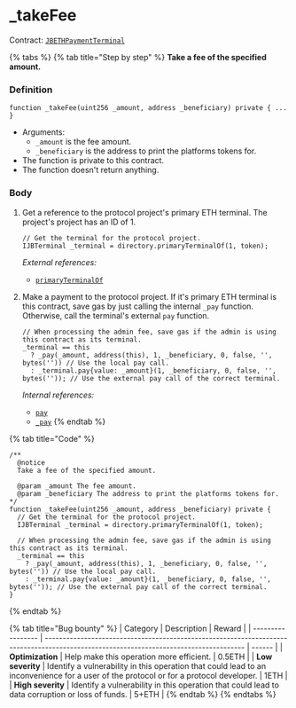 # \_takeFee

Contract: [`JBETHPaymentTerminal`](../)​‌

{% tabs %}
{% tab title="Step by step" %}
**Take a fee of the specified amount.**

### Definition

```solidity
function _takeFee(uint256 _amount, address _beneficiary) private { ... }
```

* Arguments:
  * `_amount` is the fee amount.
  * `_beneficiary` is the address to print the platforms tokens for.
* The function is private to this contract.
* The function doesn't return anything.

### Body

1.  Get a reference to the protocol project's primary ETH terminal. The project's project has an ID of 1.

    ```solidity
    // Get the terminal for the protocol project.
    IJBTerminal _terminal = directory.primaryTerminalOf(1, token);
    ```

    _External references:_

    * [`primaryTerminalOf`](../../../jbdirectory/read/primaryterminalof.md)
2.  Make a payment to the protocol project. If it's primary ETH terminal is this contract, save gas by just calling the internal `_pay` function. Otherwise, call the terminal's external `pay` function.

    ```solidity
    // When processing the admin fee, save gas if the admin is using this contract as its terminal.
    _terminal == this
      ? _pay(_amount, address(this), 1, _beneficiary, 0, false, '', bytes('')) // Use the local pay call.
      : _terminal.pay{value: _amount}(1, _beneficiary, 0, false, '', bytes('')); // Use the external pay call of the correct terminal.
    ```

    _Internal references:_

    * [`pay`](pay.md)
    * [`_pay`](\_pay.md)
{% endtab %}

{% tab title="Code" %}
```solidity
/**
  @notice
  Take a fee of the specified amount.

  @param _amount The fee amount.
  @param _beneficiary The address to print the platforms tokens for.
*/
function _takeFee(uint256 _amount, address _beneficiary) private {
  // Get the terminal for the protocol project.
  IJBTerminal _terminal = directory.primaryTerminalOf(1, token);

  // When processing the admin fee, save gas if the admin is using this contract as its terminal.
  _terminal == this
    ? _pay(_amount, address(this), 1, _beneficiary, 0, false, '', bytes('')) // Use the local pay call.
    : _terminal.pay{value: _amount}(1, _beneficiary, 0, false, '', bytes('')); // Use the external pay call of the correct terminal.
}
```
{% endtab %}

{% tab title="Bug bounty" %}
| Category          | Description                                                                                                                            | Reward |
| ----------------- | -------------------------------------------------------------------------------------------------------------------------------------- | ------ |
| **Optimization**  | Help make this operation more efficient.                                                                                               | 0.5ETH |
| **Low severity**  | Identify a vulnerability in this operation that could lead to an inconvenience for a user of the protocol or for a protocol developer. | 1ETH   |
| **High severity** | Identify a vulnerability in this operation that could lead to data corruption or loss of funds.                                        | 5+ETH  |
{% endtab %}
{% endtabs %}
